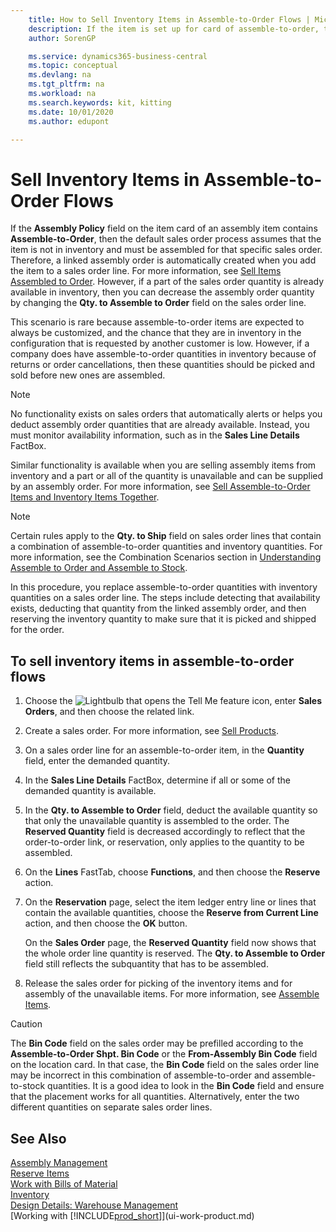 ```yaml
---
    title: How to Sell Inventory Items in Assemble-to-Order Flows | Microsoft Docs
    description: If the item is set up for card of assemble-to-order, then the default sales order process assumes that the item is not in inventory and must be assembled for that specific sales order. Therefore, a linked assembly order is automatically created when you add the item to a sales order line.
    author: SorenGP

    ms.service: dynamics365-business-central
    ms.topic: conceptual
    ms.devlang: na
    ms.tgt_pltfrm: na
    ms.workload: na
    ms.search.keywords: kit, kitting
    ms.date: 10/01/2020
    ms.author: edupont

---
```

# Sell Inventory Items in Assemble-to-Order Flows
If the **Assembly Policy** field on the item card of an assembly item contains **Assemble-to-Order**, then the default sales order process assumes that the item is not in inventory and must be assembled for that specific sales order. Therefore, a linked assembly order is automatically created when you add the item to a sales order line. For more information, see [Sell Items Assembled to Order](assembly-how-to-sell-items-assembled-to-order.md). However, if a part of the sales order quantity is already available in inventory, then you can decrease the assembly order quantity by changing the **Qty. to Assemble to Order** field on the sales order line.  

This scenario is rare because assemble-to-order items are expected to always be customized, and the chance that they are in inventory in the configuration that is requested by another customer is low. However, if a company does have assemble-to-order quantities in inventory because of returns or order cancellations, then these quantities should be picked and sold before new ones are assembled.  

> [!NOTE]  
>  No functionality exists on sales orders that automatically alerts or helps you deduct assembly order quantities that are already available. Instead, you must monitor availability information, such as in the **Sales Line Details** FactBox.  

Similar functionality is available when you are selling assembly items from inventory and a part or all of the quantity is unavailable and can be supplied by an assembly order. For more information, see [Sell Assemble-to-Order Items and Inventory Items Together](assembly-how-to-sell-assemble-to-order-items-and-inventory-items-together.md).  

> [!NOTE]  
>  Certain rules apply to the **Qty. to Ship** field on sales order lines that contain a combination of assemble-to-order quantities and inventory quantities. For more information, see the Combination Scenarios section in [Understanding Assemble to Order and Assemble to Stock](assembly-assemble-to-order-or-assemble-to-stock.md).  

In this procedure, you replace assemble-to-order quantities with inventory quantities on a sales order line. The steps include detecting that availability exists, deducting that quantity from the linked assembly order, and then reserving the inventory quantity to make sure that it is picked and shipped for the order.  

## To sell inventory items in assemble-to-order flows  
1.  Choose the ![Lightbulb that opens the Tell Me feature](media/ui-search/search_small.png "Tell me what you want to do") icon, enter **Sales Orders**, and then choose the related link.  
2.  Create a sales order. For more information, see [Sell Products](sales-how-sell-products.md).  
3.  On a sales order line for an assemble-to-order item, in the **Quantity** field, enter the demanded quantity.  
4.  In the **Sales Line Details** FactBox, determine if all or some of the demanded quantity is available.  
5.  In the **Qty. to Assemble to Order** field, deduct the available quantity so that only the unavailable quantity is assembled to the order. The **Reserved Quantity** field is decreased accordingly to reflect that the order-to-order link, or reservation, only applies to the quantity to be assembled.  
6.  On the **Lines** FastTab, choose **Functions**, and then choose the **Reserve** action.  
7.  On the **Reservation** page, select the item ledger entry line or lines that contain the available quantities, choose the **Reserve from Current Line** action, and then choose the **OK** button.  

    On the **Sales Order** page, the **Reserved Quantity** field now shows that the whole order line quantity is reserved. The **Qty. to Assemble to Order** field still reflects the subquantity that has to be assembled.  

8.  Release the sales order for picking of the inventory items and for assembly of the unavailable items. For more information, see [Assemble Items](assembly-how-to-assemble-items.md).  

> [!CAUTION]  
>  The **Bin Code** field on the sales order may be prefilled according to the **Assemble-to-Order Shpt. Bin Code** or the **From-Assembly Bin Code** field on the location card. In that case, the **Bin Code** field on the sales order line may be incorrect in this combination of assemble-to-order and assemble-to-stock quantities. It is a good idea to look in the **Bin Code** field and ensure that the placement works for all quantities. Alternatively, enter the two different quantities on separate sales order lines.  

## See Also  
[Assembly Management](assembly-assemble-items.md)  
[Reserve Items](inventory-how-to-reserve-items.md)  
[Work with Bills of Material](inventory-how-work-BOMs.md)  
[Inventory](inventory-manage-inventory.md)  
[Design Details: Warehouse Management](design-details-warehouse-management.md)  
[Working with [!INCLUDE[prod_short](includes/prod_short.md)]](ui-work-product.md)
